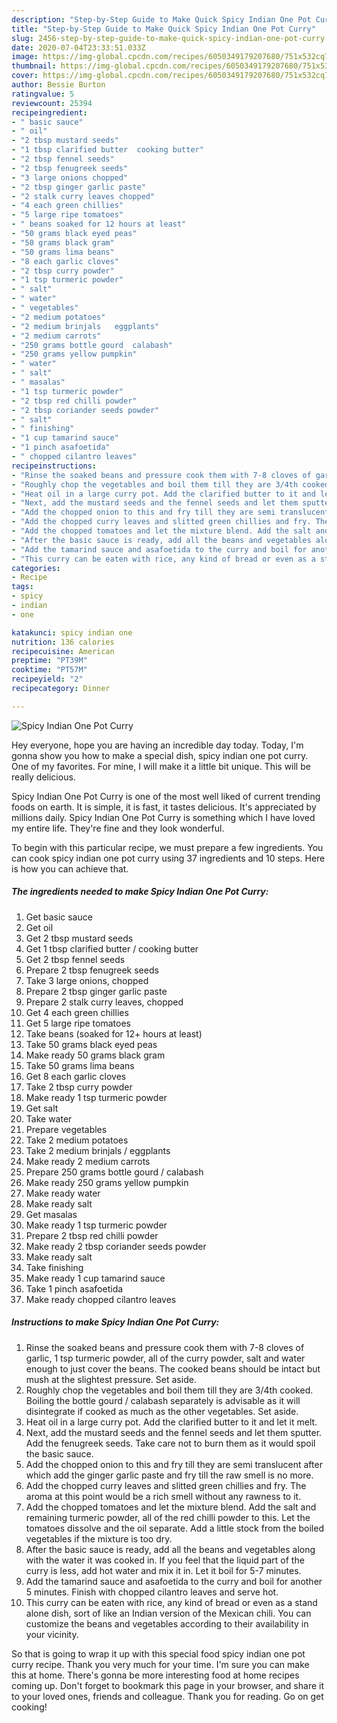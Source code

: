 ```yaml
---
description: "Step-by-Step Guide to Make Quick Spicy Indian One Pot Curry"
title: "Step-by-Step Guide to Make Quick Spicy Indian One Pot Curry"
slug: 2456-step-by-step-guide-to-make-quick-spicy-indian-one-pot-curry
date: 2020-07-04T23:33:51.033Z
image: https://img-global.cpcdn.com/recipes/6050349179207680/751x532cq70/spicy-indian-one-pot-curry-recipe-main-photo.jpg
thumbnail: https://img-global.cpcdn.com/recipes/6050349179207680/751x532cq70/spicy-indian-one-pot-curry-recipe-main-photo.jpg
cover: https://img-global.cpcdn.com/recipes/6050349179207680/751x532cq70/spicy-indian-one-pot-curry-recipe-main-photo.jpg
author: Bessie Burton
ratingvalue: 5
reviewcount: 25394
recipeingredient:
- " basic sauce"
- " oil"
- "2 tbsp mustard seeds"
- "1 tbsp clarified butter  cooking butter"
- "2 tbsp fennel seeds"
- "2 tbsp fenugreek seeds"
- "3 large onions chopped"
- "2 tbsp ginger garlic paste"
- "2 stalk curry leaves chopped"
- "4 each green chillies"
- "5 large ripe tomatoes"
- " beans soaked for 12 hours at least"
- "50 grams black eyed peas"
- "50 grams black gram"
- "50 grams lima beans"
- "8 each garlic cloves"
- "2 tbsp curry powder"
- "1 tsp turmeric powder"
- " salt"
- " water"
- " vegetables"
- "2 medium potatoes"
- "2 medium brinjals   eggplants"
- "2 medium carrots"
- "250 grams bottle gourd  calabash"
- "250 grams yellow pumpkin"
- " water"
- " salt"
- " masalas"
- "1 tsp turmeric powder"
- "2 tbsp red chilli powder"
- "2 tbsp coriander seeds powder"
- " salt"
- " finishing"
- "1 cup tamarind sauce"
- "1 pinch asafoetida"
- " chopped cilantro leaves"
recipeinstructions:
- "Rinse the soaked beans and pressure cook them with 7-8 cloves of garlic, 1 tsp turmeric powder, all of the curry powder, salt and water enough to just cover the beans. The cooked beans should be intact but mush at the slightest pressure. Set aside."
- "Roughly chop the vegetables and boil them till they are 3/4th cooked. Boiling the bottle gourd / calabash separately is advisable as it will disintegrate if cooked as much as the other vegetables. Set aside."
- "Heat oil in a large curry pot. Add the clarified butter to it and let it melt."
- "Next, add the mustard seeds and the fennel seeds and let them sputter. Add the fenugreek seeds. Take care not to burn them as it would spoil the basic sauce."
- "Add the chopped onion to this and fry till they are semi translucent after which add the ginger garlic paste and fry till the raw smell is no more."
- "Add the chopped curry leaves and slitted green chillies and fry. The aroma at this point would be a rich smell without any rawness to it."
- "Add the chopped tomatoes and let the mixture blend. Add the salt and remaining turmeric powder, all of the red chilli powder to this. Let the tomatoes dissolve and the oil separate. Add a little stock from the boiled vegetables if the mixture is too dry."
- "After the basic sauce is ready, add all the beans and vegetables along with the water it was cooked in. If you feel that the liquid part of the curry is less, add hot water and mix it in. Let it boil for 5-7 minutes."
- "Add the tamarind sauce and asafoetida to the curry and boil for another 5 minutes. Finish with chopped cilantro leaves and serve hot."
- "This curry can be eaten with rice, any kind of bread or even as a stand alone dish, sort of like an Indian version of the Mexican chili. You can customize the beans and vegetables according to their availability in your vicinity."
categories:
- Recipe
tags:
- spicy
- indian
- one

katakunci: spicy indian one 
nutrition: 136 calories
recipecuisine: American
preptime: "PT39M"
cooktime: "PT57M"
recipeyield: "2"
recipecategory: Dinner

---
```



![Spicy Indian One Pot Curry](https://img-global.cpcdn.com/recipes/6050349179207680/751x532cq70/spicy-indian-one-pot-curry-recipe-main-photo.jpg)

Hey everyone, hope you are having an incredible day today. Today, I'm gonna show you how to make a special dish, spicy indian one pot curry. One of my favorites. For mine, I will make it a little bit unique. This will be really delicious.

Spicy Indian One Pot Curry is one of the most well liked of current trending foods on earth. It is simple, it is fast, it tastes delicious. It's appreciated by millions daily. Spicy Indian One Pot Curry is something which I have loved my entire life. They're fine and they look wonderful.




To begin with this particular recipe, we must prepare a few ingredients. You can cook spicy indian one pot curry using 37 ingredients and 10 steps. Here is how you can achieve that.

<!--inarticleads1-->

##### The ingredients needed to make Spicy Indian One Pot Curry:

1. Get  basic sauce
1. Get  oil
1. Get 2 tbsp mustard seeds
1. Get 1 tbsp clarified butter / cooking butter
1. Get 2 tbsp fennel seeds
1. Prepare 2 tbsp fenugreek seeds
1. Take 3 large onions, chopped
1. Prepare 2 tbsp ginger garlic paste
1. Prepare 2 stalk curry leaves, chopped
1. Get 4 each green chillies
1. Get 5 large ripe tomatoes
1. Take  beans (soaked for 12+ hours at least)
1. Take 50 grams black eyed peas
1. Make ready 50 grams black gram
1. Take 50 grams lima beans
1. Get 8 each garlic cloves
1. Take 2 tbsp curry powder
1. Make ready 1 tsp turmeric powder
1. Get  salt
1. Take  water
1. Prepare  vegetables
1. Take 2 medium potatoes
1. Take 2 medium brinjals /  eggplants
1. Make ready 2 medium carrots
1. Prepare 250 grams bottle gourd / calabash
1. Make ready 250 grams yellow pumpkin
1. Make ready  water
1. Make ready  salt
1. Get  masalas
1. Make ready 1 tsp turmeric powder
1. Prepare 2 tbsp red chilli powder
1. Make ready 2 tbsp coriander seeds powder
1. Make ready  salt
1. Take  finishing
1. Make ready 1 cup tamarind sauce
1. Take 1 pinch asafoetida
1. Make ready  chopped cilantro leaves




<!--inarticleads2-->

##### Instructions to make Spicy Indian One Pot Curry:

1. Rinse the soaked beans and pressure cook them with 7-8 cloves of garlic, 1 tsp turmeric powder, all of the curry powder, salt and water enough to just cover the beans. The cooked beans should be intact but mush at the slightest pressure. Set aside.
1. Roughly chop the vegetables and boil them till they are 3/4th cooked. Boiling the bottle gourd / calabash separately is advisable as it will disintegrate if cooked as much as the other vegetables. Set aside.
1. Heat oil in a large curry pot. Add the clarified butter to it and let it melt.
1. Next, add the mustard seeds and the fennel seeds and let them sputter. Add the fenugreek seeds. Take care not to burn them as it would spoil the basic sauce.
1. Add the chopped onion to this and fry till they are semi translucent after which add the ginger garlic paste and fry till the raw smell is no more.
1. Add the chopped curry leaves and slitted green chillies and fry. The aroma at this point would be a rich smell without any rawness to it.
1. Add the chopped tomatoes and let the mixture blend. Add the salt and remaining turmeric powder, all of the red chilli powder to this. Let the tomatoes dissolve and the oil separate. Add a little stock from the boiled vegetables if the mixture is too dry.
1. After the basic sauce is ready, add all the beans and vegetables along with the water it was cooked in. If you feel that the liquid part of the curry is less, add hot water and mix it in. Let it boil for 5-7 minutes.
1. Add the tamarind sauce and asafoetida to the curry and boil for another 5 minutes. Finish with chopped cilantro leaves and serve hot.
1. This curry can be eaten with rice, any kind of bread or even as a stand alone dish, sort of like an Indian version of the Mexican chili. You can customize the beans and vegetables according to their availability in your vicinity.




So that is going to wrap it up with this special food spicy indian one pot curry recipe. Thank you very much for your time. I'm sure you can make this at home. There's gonna be more interesting food at home recipes coming up. Don't forget to bookmark this page in your browser, and share it to your loved ones, friends and colleague. Thank you for reading. Go on get cooking!
